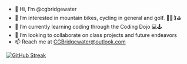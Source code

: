 - 👋 Hi, I’m @cgbridgewater
- 💞️ I’m interested in mountain bikes, cycling in general and golf. 🚵🚵🏌️⛳
- 🌱 I’m currently learning coding through the Coding Dojo 💻🕹️
- 👀 I’m looking to collaborate on class projects and future endeavors
- 📫 Reach me at CGBridgewater@outlook.com


[![GitHub Streak](https://streak-stats.demolab.com/?user=cgbridgewater)](https://git.io/streak-stats)
<!---
cgbridgewater/cgbridgewater is a ✨ special ✨ repository because its `README.md` (this file) appears on your GitHub profile.
You can click the Preview link to take a look at your changes.
--->
